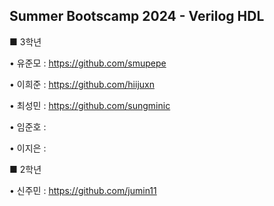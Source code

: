 Summer Bootscamp 2024 - Verilog HDL 
--- 

■ 3학년

• 유준모 : https://github.com/smupepe

• 이희준 : https://github.com/hiijuxn

• 최성민 : https://github.com/sungminic

• 임준호 : 

• 이지은 : 

■ 2학년

• 신주민 : https://github.com/jumin11
